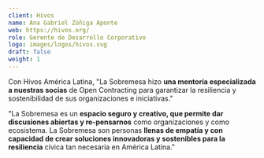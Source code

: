 ```yaml
---
client: Hivos
name: Ana Gabriel Zúñiga Aponte
web: https://hivos.org/
role: Gerente de Desarrollo Corporativo
logo: images/logos/hivos.svg
draft: false
weight: 1
---
```


Con Hivos América Latina, "La Sobremesa hizo **una mentoría especializada a nuestras socias** de Open Contracting para garantizar la resiliencia y sostenibilidad de sus organizaciones e iniciativas."

"La Sobremesa es un **espacio seguro y creativo, que permite dar discusiones abiertas y re-pensarnos** como organizaciones y como ecosistema. La Sobremesa son personas **llenas de empatía y con capacidad de crear soluciones innovadoras y sostenibles para la resiliencia** cívica tan necesaria en América Latina."